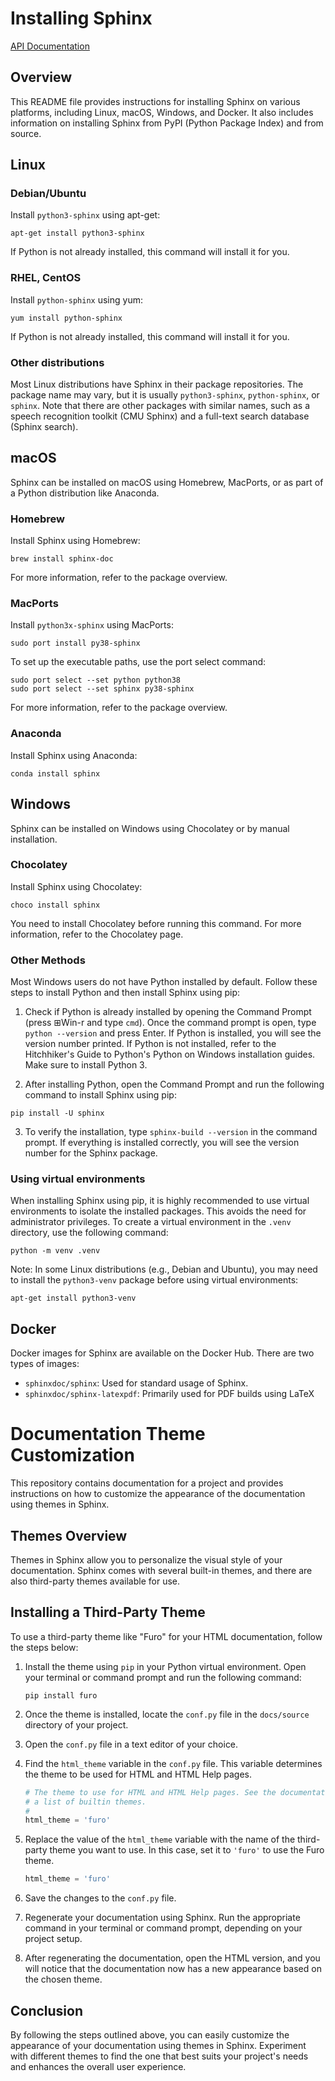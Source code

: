 # Installing Sphinx

[API Documentation](doc:https://documenter.getpostman.com/view/19365454/UVeMJiyx)

## Overview

This README file provides instructions for installing Sphinx on various platforms, including Linux, macOS, Windows, and Docker. It also includes information on installing Sphinx from PyPI (Python Package Index) and from source.

## Linux

### Debian/Ubuntu

Install `python3-sphinx` using apt-get:

```
apt-get install python3-sphinx
```

If Python is not already installed, this command will install it for you.

### RHEL, CentOS

Install `python-sphinx` using yum:

```
yum install python-sphinx
```

If Python is not already installed, this command will install it for you.

### Other distributions

Most Linux distributions have Sphinx in their package repositories. The package name may vary, but it is usually `python3-sphinx`, `python-sphinx`, or `sphinx`. Note that there are other packages with similar names, such as a speech recognition toolkit (CMU Sphinx) and a full-text search database (Sphinx search).

## macOS

Sphinx can be installed on macOS using Homebrew, MacPorts, or as part of a Python distribution like Anaconda.

### Homebrew

Install Sphinx using Homebrew:

```
brew install sphinx-doc
```

For more information, refer to the package overview.

### MacPorts

Install `python3x-sphinx` using MacPorts:

```
sudo port install py38-sphinx
```

To set up the executable paths, use the port select command:

```
sudo port select --set python python38
sudo port select --set sphinx py38-sphinx
```

For more information, refer to the package overview.

### Anaconda

Install Sphinx using Anaconda:

```
conda install sphinx
```

## Windows

Sphinx can be installed on Windows using Chocolatey or by manual installation.

### Chocolatey

Install Sphinx using Chocolatey:

```
choco install sphinx
```

You need to install Chocolatey before running this command. For more information, refer to the Chocolatey page.

### Other Methods

Most Windows users do not have Python installed by default. Follow these steps to install Python and then install Sphinx using pip:

1. Check if Python is already installed by opening the Command Prompt (press ⊞Win-r and type `cmd`). Once the command prompt is open, type `python --version` and press Enter. If Python is installed, you will see the version number printed. If Python is not installed, refer to the Hitchhiker's Guide to Python's Python on Windows installation guides. Make sure to install Python 3.

2. After installing Python, open the Command Prompt and run the following command to install Sphinx using pip:

```
pip install -U sphinx
```

3. To verify the installation, type `sphinx-build --version` in the command prompt. If everything is installed correctly, you will see the version number for the Sphinx package.

### Using virtual environments

When installing Sphinx using pip, it is highly recommended to use virtual environments to isolate the installed packages. This avoids the need for administrator privileges. To create a virtual environment in the `.venv` directory, use the following command:

```
python -m venv .venv
```

Note: In some Linux distributions (e.g., Debian and Ubuntu), you may need to install the `python3-venv` package before using virtual environments:

```
apt-get install python3-venv
```

## Docker

Docker images for Sphinx are available on the Docker Hub. There are two types of images:

- `sphinxdoc/sphinx`: Used for standard usage of Sphinx.
- `sphinxdoc/sphinx-latexpdf`: Primarily used for PDF builds using LaTeX
# Documentation Theme Customization

This repository contains documentation for a project and provides instructions on how to customize the appearance of the documentation using themes in Sphinx.

## Themes Overview

Themes in Sphinx allow you to personalize the visual style of your documentation. Sphinx comes with several built-in themes, and there are also third-party themes available for use.

## Installing a Third-Party Theme

To use a third-party theme like "Furo" for your HTML documentation, follow the steps below:

1. Install the theme using `pip` in your Python virtual environment. Open your terminal or command prompt and run the following command:

   ```shell
   pip install furo
   ```

2. Once the theme is installed, locate the `conf.py` file in the `docs/source` directory of your project.

3. Open the `conf.py` file in a text editor of your choice.

4. Find the `html_theme` variable in the `conf.py` file. This variable determines the theme to be used for HTML and HTML Help pages.

   ```python
   # The theme to use for HTML and HTML Help pages. See the documentation for
   # a list of builtin themes.
   #
   html_theme = 'furo'
   ```

5. Replace the value of the `html_theme` variable with the name of the third-party theme you want to use. In this case, set it to `'furo'` to use the Furo theme.

   ```python
   html_theme = 'furo'
   ```

6. Save the changes to the `conf.py` file.

7. Regenerate your documentation using Sphinx. Run the appropriate command in your terminal or command prompt, depending on your project setup.

8. After regenerating the documentation, open the HTML version, and you will notice that the documentation now has a new appearance based on the chosen theme.

## Conclusion

By following the steps outlined above, you can easily customize the appearance of your documentation using themes in Sphinx. Experiment with different themes to find the one that best suits your project's needs and enhances the overall user experience.
